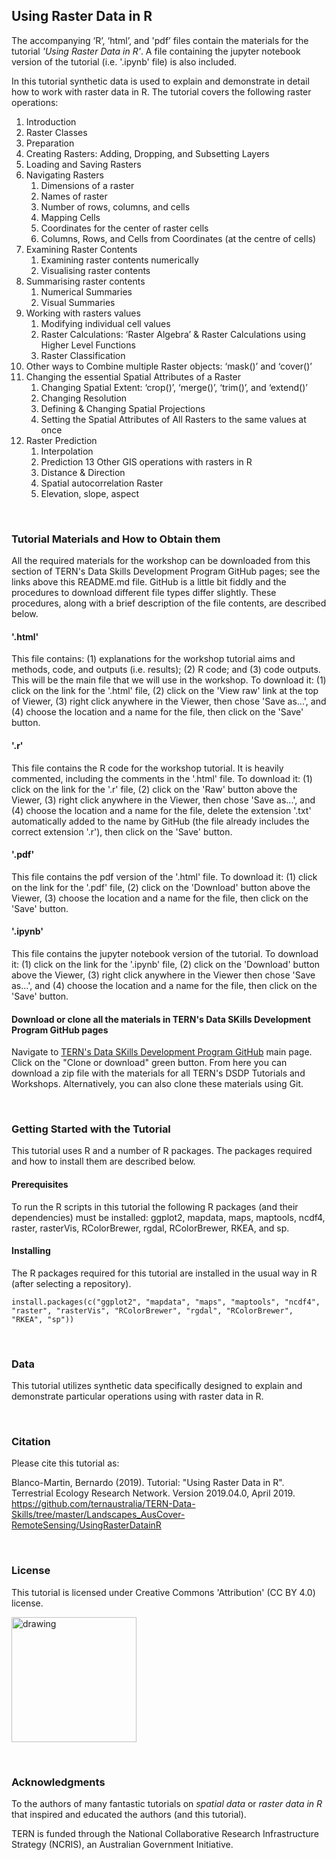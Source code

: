 ## Using Raster Data in R

The accompanying ‘R’, ‘html’, and 'pdf’ files contain the materials for the tutorial *'Using Raster Data in R'*.  A file containing the jupyter notebook version of the tutorial (i.e. '.ipynb' file) is also included. 

In this tutorial synthetic data is used to explain and demonstrate in detail how to work with raster data in R. The tutorial covers the following raster operations: 

1. Introduction
2. Raster Classes
3. Preparation
4. Creating Rasters: Adding, Dropping, and Subsetting Layers
5. Loading and Saving Rasters
6. Navigating Rasters
	1. Dimensions of a raster
	2. Names of raster
	3. Number of rows, columns, and cells
	4. Mapping Cells
	5. Coordinates for the center of raster cells
	6. Columns, Rows, and Cells from Coordinates (at the centre of cells)
7. Examining Raster Contents
	1. Examining raster contents numerically
	2. Visualising raster contents
8. Summarising raster contents
	1. Numerical Summaries
	2. Visual Summaries
9. Working with rasters values
	1. Modifying individual cell values
	2. Raster Calculations: ‘Raster Algebra’ & Raster Calculations using Higher Level Functions
	3. Raster Classification
10. Other ways to Combine multiple Raster objects: ‘mask()’ and ‘cover()’
11. Changing the essential Spatial Attributes of a Raster
	1. Changing Spatial Extent: ‘crop()’, ‘merge()’, ‘trim()’, and ‘extend()’
	2. Changing Resolution
	3. Defining & Changing Spatial Projections
	4. Setting the Spatial Attributes of All Rasters to the same values at once
12. Raster Prediction
	1. Interpolation
	2. Prediction
13 Other GIS operations with rasters in R
	1. Distance & Direction
	2. Spatial autocorrelation Raster
	3. Elevation, slope, aspect


&nbsp;
### Tutorial Materials and How to Obtain them

All the required materials for the workshop can be downloaded from this section of TERN's Data Skills Development Program GitHub pages; see the links above this README.md file. GitHub is a little bit fiddly and the procedures to download different file types differ slightly. These procedures, along with a brief description of the file contents, are described below.

#### '.html'

This file contains: (1) explanations for the workshop tutorial aims and methods, code, and outputs (i.e. results); (2) R code; and (3) code outputs. This will be the main file that we will use in the workshop. To download it: (1) click on the link for the '.html' file, (2) click on the 'View raw' link at the top of Viewer, (3) right click anywhere in the Viewer, then chose 'Save as...', and (4) choose the location and a name for the file, then click on the 'Save' button.

#### '.r'

This file contains the R code for the workshop tutorial. It is heavily commented, including the comments in the '.html' file. To download it: (1) click on the link for the '.r' file, (2) click on the 'Raw' button above the Viewer, (3) right click anywhere in the Viewer, then chose 'Save as...', and (4) choose the location and a name for the file, delete the extension '.txt' automatically added to the name by GitHub (the file already includes the correct extension '.r'), then click on the 'Save' button.

#### '.pdf' 

This file contains the pdf version of the '.html' file. To download it: (1) click on the link for the '.pdf' file, (2) click on the 'Download' button above the Viewer, (3) choose the location and a name for the file, then click on the 'Save' button.  

#### '.ipynb' 

This file contains the jupyter notebook version of the tutorial. To download it: (1) click on the link for the '.ipynb' file, (2) click on the 'Download' button above the Viewer, (3) right click anywhere in the Viewer then chose 'Save as...', and (4) choose the location and a name for the file, then click on the 'Save' button. 

#### Download or clone all the materials in TERN's Data SKills Development Program GitHub pages

Navigate to [TERN's Data SKills Development Program GitHub](https://github.com/ternaustralia/TERN-Data-Skills) main page. Click on the "Clone or download" green button. From here you can download a zip file with the materials for all TERN's DSDP Tutorials and Workshops. Alternatively, you can also clone these materials using Git.
	

&nbsp;
### Getting Started with the Tutorial

This tutorial uses R and a number of R packages. The packages required and how to install them are described below.

#### Prerequisites

To run the R scripts in this tutorial the following R packages (and their dependencies) must be installed: ggplot2, mapdata, maps, maptools, ncdf4, raster, rasterVis, RColorBrewer, rgdal, RColorBrewer, RKEA, and sp. 

#### Installing

The R packages required for this tutorial are installed in the usual way in R (after selecting a repository).

```
install.packages(c("ggplot2", "mapdata", "maps", "maptools", "ncdf4", "raster", "rasterVis", "RColorBrewer", "rgdal", "RColorBrewer", "RKEA", "sp"))
```


&nbsp;
### Data

This tutorial utilizes synthetic data specifically designed to explain and demonstrate particular operations using with raster data in R.


&nbsp;
### Citation

Please cite this tutorial as: 

Blanco-Martin, Bernardo (2019). 
Tutorial: "Using Raster Data in R".
Terrestrial Ecology Research Network.
Version 2019.04.0, April 2019.
https://github.com/ternaustralia/TERN-Data-Skills/tree/master/Landscapes_AusCover-RemoteSensing/UsingRasterDatainR


&nbsp;
### License

This tutorial is licensed under Creative Commons 'Attribution' (CC BY 4.0) license.

<img src="https://mirrors.creativecommons.org/presskit/buttons/88x31/png/by.png" alt="drawing" width="200"/>


&nbsp;
### Acknowledgments

To the authors of many fantastic tutorials on *spatial data* or *raster data in R* that inspired and educated the authors (and this tutorial). 

TERN is funded through the National Collaborative Research Infrastructure Strategy (NCRIS), an Australian Government Initiative.










